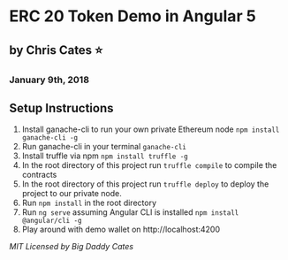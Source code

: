 # ERC 20 Token Demo in Angular 5
## by Chris Cates :star:
### January 9th, 2018

[Bank Account by 21 Savage]: bank_account.png

## Setup Instructions

1. Install ganache-cli to run your own private Ethereum node `npm install ganache-cli -g`
2. Run ganache-cli in your terminal `ganache-cli`
3. Install truffle via npm `npm install truffle -g`
4. In the root directory of this project run `truffle compile` to compile the contracts
5. In the root directory of this project run `truffle deploy` to deploy the project to our private node.
6. Run `npm install` in the root directory
7. Run `ng serve` assuming Angular CLI is installed `npm install @angular/cli -g`
8. Play around with demo wallet on http://localhost:4200

*MIT Licensed by Big Daddy Cates*
